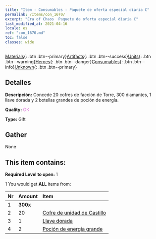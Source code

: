 ```yaml
---
title: "Item - Consumables - Paquete de oferta especial diaria C"
permalink: /Items/con_1670/
excerpt: "Era of Chaos  Paquete de oferta especial diaria C"
last_modified_at: 2021-04-16
locale: es
ref: "con_1670.md"
toc: false
classes: wide
---
```

 [Materials](/es/Items/){: .btn .btn--primary}[Artifacts](/es/Items/Artifacts/){: .btn .btn--success}[Units](/es/Items/Units/){: .btn .btn--warning}[Heroes](/es/Items/Heroes/){: .btn .btn--danger}[Consumables](/es/Items/Consumables/){: .btn .btn--info}[Unknown](/es/Items/Unknown/){: .btn .btn--primary}

## Detalles
 **Descripción:** Concede 20 cofres de facción de Torre, 300 diamantes, 1 llave dorada y 2 botellas grandes de poción de energía.

 **Quality:** <span style="color: #DA70D6">OK</span>

 **Type:** Gift

## Gather

  None

## This item contains:

 **Required Level to open:** 1

 1 You would get **ALL** items  from:

  | Nr | Amount |     Item    |
  |:---|:-------|:------------|
  | 1 |  **300x** | <i class="fas fa-gem"/> |  | 
  | 2 | 20 | [Cofre de unidad de Castillo](/es/Items/con_1269/) |  | 
  | 3 | 1 | [Llave dorada](/es/Items/con_783/) |  | 
  | 4 | 2 | [Poción de energía grande](/es/Items/con_706/) |  | 
